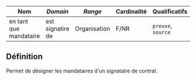| **Nom**                | ***Domain***     | ***Range***  | **Cardinalité** | **Qualificatifs**  |
| ---------------------- | ---------------- | ------------ | --------------- | ------------------ |
| en tant que mandataire | est signatire de | Organisation | F/NR            | `preuve`, `source` |

## Définition

Permet de désigner les mandataires d'un signataire de contrat.